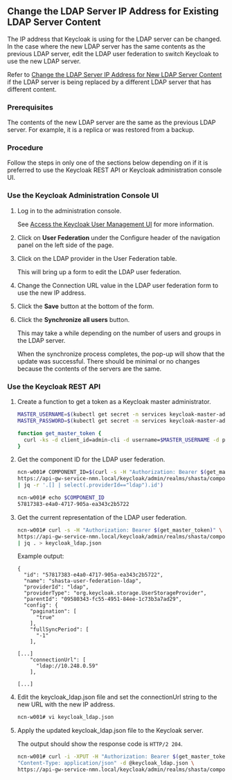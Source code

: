 ## Change the LDAP Server IP Address for Existing LDAP Server Content

The IP address that Keycloak is using for the LDAP server can be changed. In the case where the new LDAP server has the same contents as the previous LDAP server, edit the LDAP user federation to switch Keycloak to use the new LDAP server.

Refer to [Change the LDAP Server IP Address for New LDAP Server Content](Change_the_LDAP_Server_IP_Address_for_New_LDAP_Server_Content.md) if the LDAP server is being replaced by a different LDAP server that has different content.

### Prerequisites

The contents of the new LDAP server are the same as the previous LDAP server. For example, it is a replica or was restored from a backup.

### Procedure

Follow the steps in only one of the sections below depending on if it is preferred to use the Keycloak REST API or Keycloak administration console UI.


### Use the Keycloak Administration Console UI

1.  Log in to the administration console.

    See [Access the Keycloak User Management UI](Access_the_Keycloak_User_Management_UI.md) for more information.

2.  Click on **User Federation** under the Configure header of the navigation panel on the left side of the page.

3.  Click on the LDAP provider in the User Federation table.

    This will bring up a form to edit the LDAP user federation.

4.  Change the Connection URL value in the LDAP user federation form to use the new IP address.

5.  Click the **Save** button at the bottom of the form.

6.  Click the **Synchronize all users** button.

    This may take a while depending on the number of users and groups in the LDAP server.

    When the synchronize process completes, the pop-up will show that the update was successful. There should be minimal or no changes because the contents of the servers are the same.


### Use the Keycloak REST API

1.  Create a function to get a token as a Keycloak master administrator.

    ```bash
    MASTER_USERNAME=$(kubectl get secret -n services keycloak-master-admin-auth -ojsonpath='{.data.user}' | base64 -d)
    MASTER_PASSWORD=$(kubectl get secret -n services keycloak-master-admin-auth -ojsonpath='{.data.password}' | base64 -d)

    function get_master_token {
      curl -ks -d client_id=admin-cli -d username=$MASTER_USERNAME -d password=$MASTER_PASSWORD -d grant_type=password https://api-gw-service-nmn.local/keycloak/realms/master/protocol/openid-connect/token | python -c "import sys.json; print json.load(sys.stdin)['access_token']"
    }
    ```

2.  Get the component ID for the LDAP user federation.

    ```bash
    ncn-w001# COMPONENT_ID=$(curl -s -H "Authorization: Bearer $(get_master_token)" \
    https://api-gw-service-nmn.local/keycloak/admin/realms/shasta/components \
    | jq -r '.[] | select(.providerId=="ldap").id')

    ncn-w001# echo $COMPONENT_ID
    57817383-e4a0-4717-905a-ea343c2b5722
    ```

3.  Get the current representation of the LDAP user federation.

    ```bash
    ncn-w001# curl -s -H "Authorization: Bearer $(get_master_token)" \
    https://api-gw-service-nmn.local/keycloak/admin/realms/shasta/components/$COMPONENT_ID \
    | jq . > keycloak_ldap.json
    ```

    Example output:

    ```
    {
      "id": "57817383-e4a0-4717-905a-ea343c2b5722",
      "name": "shasta-user-federation-ldap",
      "providerId": "ldap",
      "providerType": "org.keycloak.storage.UserStorageProvider",
      "parentId": "09580343-fc55-4951-84ee-1c73b3a7ad29",
      "config": {
        "pagination": [
          "true"
        ],
        "fullSyncPeriod": [
          "-1"
        ],
    
    [...]
        "connectionUrl": [
          "ldap://10.248.0.59"
        ],
    
    [...]
    ```

4.  Edit the keycloak\_ldap.json file and set the connectionUrl string to the new URL with the new IP address.

    ```bash
    ncn-w001# vi keycloak_ldap.json
    ```

5.  Apply the updated keycloak\_ldap.json file to the Keycloak server.

    The output should show the response code is `HTTP/2 204`.

    ```bash
    ncn-w001# curl -i -XPUT -H "Authorization: Bearer $(get_master_token)" -H \
    "Content-Type: application/json" -d @keycloak_ldap.json \
    https://api-gw-service-nmn.local/keycloak/admin/realms/shasta/components/$COMPONENT_ID
    ```



